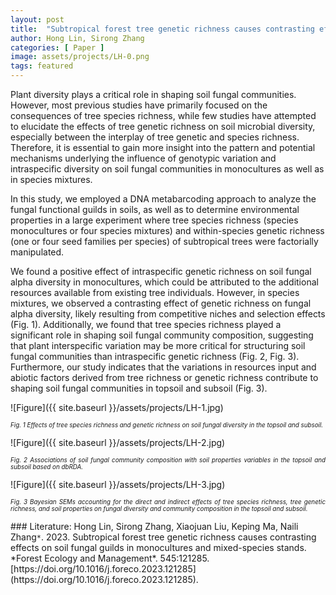 ```yaml
---
layout: post
title:  "Subtropical forest tree genetic richness causes contrasting effects on soil fungal guilds in monocultures and mixed-species stands"
author: Hong Lin, Sirong Zhang
categories: [ Paper ]
image: assets/projects/LH-0.png
tags: featured
---
```

Plant diversity plays a critical role in shaping soil fungal communities. However, most previous studies have primarily focused on the consequences of tree species richness, while few studies have attempted to elucidate the effects of tree genetic richness on soil microbial diversity, especially between the interplay of tree genetic and species richness. Therefore, it is essential to gain more insight into the pattern and potential mechanisms underlying the influence of genotypic variation and intraspecific diversity on soil fungal communities in monocultures as well as in species mixtures.

In this study, we employed a DNA metabarcoding approach to analyze the fungal functional guilds in soils, as well as to determine environmental properties in a large experiment where tree species richness (species monocultures or four species mixtures) and within-species genetic richness (one or four seed families per species) of subtropical trees were factorially manipulated.

We found a positive effect of intraspecific genetic richness on soil fungal alpha diversity in monocultures, which could be attributed to the additional resources available from existing tree individuals. However, in species mixtures, we observed a contrasting effect of genetic richness on fungal alpha diversity, likely resulting from competitive niches and selection effects (Fig. 1). Additionally, we found that tree species richness played a significant role in shaping soil fungal community composition, suggesting that plant interspecific variation may be more critical for structuring soil fungal communities than intraspecific genetic richness (Fig. 2, Fig. 3). Furthermore, our study indicates that the variations in resources input and abiotic factors derived from tree richness or genetic richness contribute to shaping soil fungal communities in topsoil and subsoil (Fig. 3).

![Figure]({{ site.baseurl }}/assets/projects/LH-1.jpg)
<p style='text-align: justify;' ><span style="font-style: italic; font-size:70%">Fig. 1 Effects of tree species richness and genetic richness on soil fungal diversity in the topsoil and subsoil. 
</span></p>
![Figure]({{ site.baseurl }}/assets/projects/LH-2.jpg)
<p style='text-align: justify;' ><span style="font-style: italic; font-size:70%">Fig. 2 Associations of soil fungal community composition with soil properties variables in the topsoil and subsoil based on dbRDA. 
</span></p>
![Figure]({{ site.baseurl }}/assets/projects/LH-3.jpg)
<p style='text-align: justify;' ><span style="font-style: italic; font-size:70%">Fig. 3 Bayesian SEMs accounting for the direct and indirect effects of tree species richness, tree genetic richness, and soil properties on fungal diversity and community composition in the topsoil and subsoil. 
</span></p>
### Literature:
Hong Lin, Sirong Zhang, Xiaojuan Liu, Keping Ma, Naili Zhang<code>&ast;</code>. 2023. Subtropical forest tree genetic richness causes contrasting effects on soil fungal guilds in monocultures and mixed-species stands. *Forest Ecology and Management*. 545:121285. [https://doi.org/10.1016/j.foreco.2023.121285](https://doi.org/10.1016/j.foreco.2023.121285).
